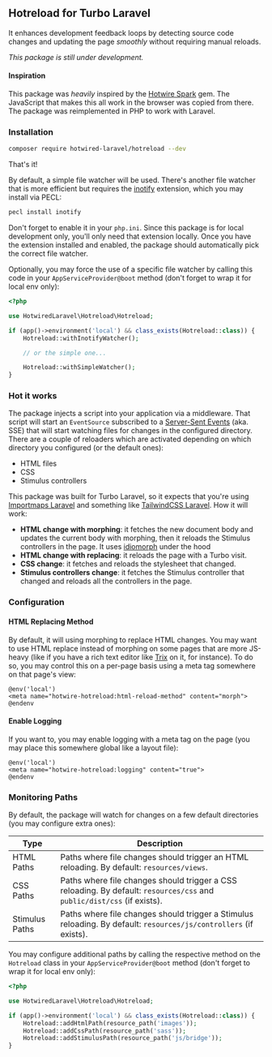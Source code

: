 ## Hotreload for Turbo Laravel

It enhances development feedback loops by detecting source code changes and updating the page _smoothly_ without requiring manual reloads.

_This package is still under development._

#### Inspiration

This package was _heavily_ inspired by the [Hotwire Spark](https://github.com/hotwired/spark) gem. The JavaScript that makes this all work in the browser was copied from there. The package was reimplemented in PHP to work with Laravel.

### Installation

```bash
composer require hotwired-laravel/hotreload --dev
```

That's it!

By default, a simple file watcher will be used. There's another file watcher that is more efficient but requires the [inotify](https://www.php.net/inotify-init) extension, which you may install via PECL:

```bash
pecl install inotify
```

Don't forget to enable it in your `php.ini`. Since this package is for local development only, you'll only need that extension locally. Once you have the extension installed and enabled, the package should automatically pick the correct file watcher.

Optionally, you may force the use of a specific file watcher by calling this code in your `AppServiceProvider@boot` method (don't forget to wrap it for local env only):

```php
<?php

use HotwiredLaravel\Hotreload\Hotreload;

if (app()->environment('local') && class_exists(Hotreload::class)) {
    Hotreload::withInotifyWatcher();

    // or the simple one...

    Hotreload::withSimpleWatcher();
}
```

### Hot it works

The package injects a script into your application via a middleware. That script will start an `EventSource` subscribed to a [Server-Sent Events](https://developer.mozilla.org/en-US/docs/Web/API/Server-sent_events) (aka. SSE) that will start watching files for changes in the configured directory. There are a couple of reloaders which are activated depending on which directory you configured (or the default ones):

- HTML files
- CSS
- Stimulus controllers

This package was built for Turbo Laravel, so it expects that you're using [Importmaps Laravel](https://github.com/tonysm/importmap-laravel) and something like [TailwindCSS Laravel](https://github.com/tonysm/tailwindcss-laravel). How it will work:

- **HTML change with morphing**: it fetches the new document body and updates the current body with morphing, then it reloads the Stimulus controllers in the page. It uses [idiomorph](https://github.com/bigskysoftware/idiomorph) under the hood
- **HTML change with replacing**: it reloads the page with a Turbo visit.
- **CSS change**: it fetches and reloads the stylesheet that changed.
- **Stimulus controllers change**: it fetches the Stimulus controller that changed and reloads all the controllers in the page.

### Configuration

#### HTML Replacing Method

By default, it will using morphing to replace HTML changes. You may want to use HTML replace instead of morphing on some pages that are more JS-heavy (like if you have a rich text editor like [Trix](https://trix-editor.org/) on it, for instance). To do so, you may control this on a per-page basis using a meta tag somewhere on that page's view:

```blade
@env('local')
<meta name="hotwire-hotreload:html-reload-method" content="morph">
@endenv
```

#### Enable Logging

If you want to, you may enable logging with a meta tag on the page (you may place this somewhere global like a layout file):

```blade
@env('local')
<meta name="hotwire-hotreload:logging" content="true">
@endenv
```

### Monitoring Paths

By default, the package will watch for changes on a few default directories (you may configure extra ones):

| Type | Description |
|---|---|
| HTML Paths | Paths where file changes should trigger an HTML reloading. By default: `resources/views`. |
| CSS Paths | Paths where file changes should trigger a CSS reloading. By default: `resources/css` and `public/dist/css` (if exists). |
| Stimulus Paths | Paths where file changes should trigger a Stimulus reloading. By default: `resources/js/controllers` (if exists). |

You may configure additional paths by calling the respective method on the `Hotreload` class in your `AppServiceProvider@boot` method (don't forget to wrap it for local env only):

```php
<?php

use HotwiredLaravel\Hotreload\Hotreload;

if (app()->environment('local') && class_exists(Hotreload::class)) {
    Hotreload::addHtmlPath(resource_path('images'));
    Hotreload::addCssPath(resource_path('sass'));
    Hotreload::addStimulusPath(resource_path('js/bridge'));
}
```
